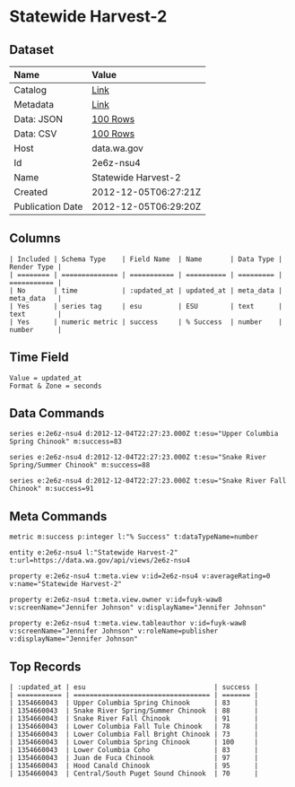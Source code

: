 # Statewide Harvest-2

## Dataset

| Name | Value |
| :--- | :---- |
| Catalog | [Link](https://catalog.data.gov/dataset/statewide-harvest-2-a2c51) |
| Metadata | [Link](https://data.wa.gov/api/views/2e6z-nsu4) |
| Data: JSON | [100 Rows](https://data.wa.gov/api/views/2e6z-nsu4/rows.json?max_rows=100) |
| Data: CSV | [100 Rows](https://data.wa.gov/api/views/2e6z-nsu4/rows.csv?max_rows=100) |
| Host | data.wa.gov |
| Id | 2e6z-nsu4 |
| Name | Statewide Harvest-2 |
| Created | 2012-12-05T06:27:21Z |
| Publication Date | 2012-12-05T06:29:20Z |

## Columns

```ls
| Included | Schema Type    | Field Name  | Name       | Data Type | Render Type |
| ======== | ============== | =========== | ========== | ========= | =========== |
| No       | time           | :updated_at | updated_at | meta_data | meta_data   |
| Yes      | series tag     | esu         | ESU        | text      | text        |
| Yes      | numeric metric | success     | % Success  | number    | number      |
```

## Time Field

```ls
Value = updated_at
Format & Zone = seconds
```

## Data Commands

```ls
series e:2e6z-nsu4 d:2012-12-04T22:27:23.000Z t:esu="Upper Columbia Spring Chinook" m:success=83

series e:2e6z-nsu4 d:2012-12-04T22:27:23.000Z t:esu="Snake River Spring/Summer Chinook" m:success=88

series e:2e6z-nsu4 d:2012-12-04T22:27:23.000Z t:esu="Snake River Fall Chinook" m:success=91
```

## Meta Commands

```ls
metric m:success p:integer l:"% Success" t:dataTypeName=number

entity e:2e6z-nsu4 l:"Statewide Harvest-2" t:url=https://data.wa.gov/api/views/2e6z-nsu4

property e:2e6z-nsu4 t:meta.view v:id=2e6z-nsu4 v:averageRating=0 v:name="Statewide Harvest-2"

property e:2e6z-nsu4 t:meta.view.owner v:id=fuyk-waw8 v:screenName="Jennifer Johnson" v:displayName="Jennifer Johnson"

property e:2e6z-nsu4 t:meta.view.tableauthor v:id=fuyk-waw8 v:screenName="Jennifer Johnson" v:roleName=publisher v:displayName="Jennifer Johnson"
```

## Top Records

```ls
| :updated_at | esu                                | success | 
| =========== | ================================== | ======= | 
| 1354660043  | Upper Columbia Spring Chinook      | 83      | 
| 1354660043  | Snake River Spring/Summer Chinook  | 88      | 
| 1354660043  | Snake River Fall Chinook           | 91      | 
| 1354660043  | Lower Columbia Fall Tule Chinook   | 78      | 
| 1354660043  | Lower Columbia Fall Bright Chinook | 73      | 
| 1354660043  | Lower Columbia Spring Chinook      | 100     | 
| 1354660043  | Lower Columbia Coho                | 83      | 
| 1354660043  | Juan de Fuca Chinook               | 97      | 
| 1354660043  | Hood Canald Chinook                | 95      | 
| 1354660043  | Central/South Puget Sound Chinook  | 70      | 
```